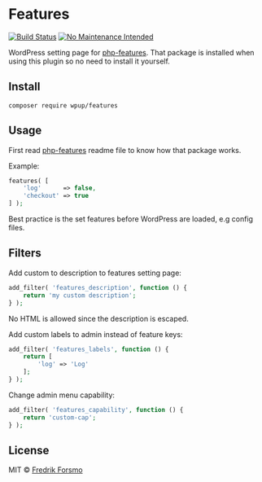 # Features

[![Build Status](https://travis-ci.org/wpup/features.svg?branch=master)](https://travis-ci.org/wpup/features)
[![No Maintenance Intended](http://unmaintained.tech/badge.svg)](http://unmaintained.tech/)

WordPress setting page for [php-features](https://github.com/frozzare/php-features). That package is installed when using this plugin so no need to install it yourself.

## Install

```
composer require wpup/features
```

## Usage

First read [php-features](https://github.com/frozzare/php-features) readme file to know how that package works.

Example:

```php
features( [
    'log'      => false,
    'checkout' => true
] );
```

Best practice is the set features before WordPress are loaded, e.g config files.

## Filters

Add custom to description to features setting page:

```php
add_filter( 'features_description', function () {
    return 'my custom description';
} );
```

No HTML is allowed since the description is escaped.

Add custom labels to admin instead of feature keys:

```php
add_filter( 'features_labels', function () {
    return [
        'log' => 'Log'
    ];
} );
```

Change admin menu capability:

```php
add_filter( 'features_capability', function () {
    return 'custom-cap';
} );
```

## License

MIT © [Fredrik Forsmo](https://github.com/frozzare)
